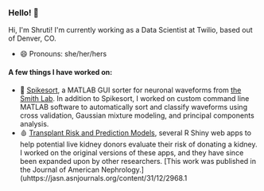 ### Hello! 👋

Hi, I'm Shruti! I'm currently working as a Data Scientist at Twilio, based out of Denver, CO. 

- 😄 Pronouns: she/her/hers


#### A few things I have worked on:
- 🧠 [Spikesort](url), a MATLAB GUI sorter for neuronal waveforms from [the Smith Lab](https://smithlab.net/). In addition to Spikesort, I worked on custom command line MATLAB software to automatically sort and classify waveforms using cross validation, Gaussian mixture modeling, and principal components analysis.
- 🩸 [Transplant Risk and Prediction Models](https://shiny.biostat.umn.edu/Transplant/), several R Shiny web apps to help potential live kidney donors evaluate their risk of donating a kidney. I worked on the original versions of these apps, and they have since been expanded upon by other researchers. [This work was published in the Journal of American Nephrology.](uhttps://jasn.asnjournals.org/content/31/12/2968.1


<!--
**skvempati/skvempati** is a ✨ _special_ ✨ repository because its `README.md` (this file) appears on your GitHub profile.

Here are some ideas to get you started:

- 🔭 I’m currently working on ...
- 🌱 I’m currently learning ...
- 👯 I’m looking to collaborate on ...
- 🤔 I’m looking for help with ...
- 💬 Ask me about ...
- 📫 How to reach me: ...

- ⚡ Fun fact: ...
-->
